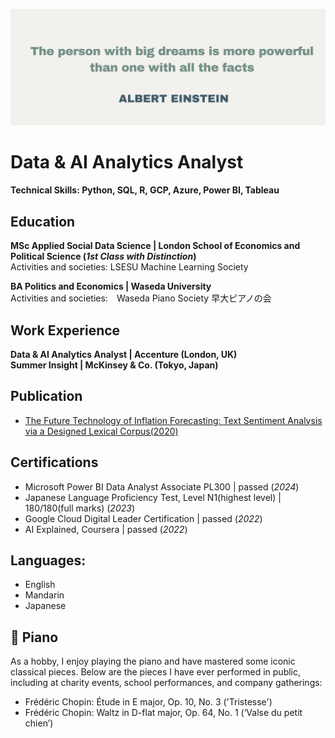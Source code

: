 ![Alt text](assets/img/motto3.png)

# Data & AI Analytics Analyst
#### Technical Skills: Python, SQL, R, GCP, Azure, Power BI, Tableau


## Education
**MSc Applied Social Data Science | London School of Economics and Political Science (_1st Class with Distinction_)**\
Activities and societies: LSESU Machine Learning Society
  
**BA Politics and Economics | Waseda University**\
Activities and societies:　Waseda Piano Society 早大ピアノの会
  
  
## Work Experience
**Data & AI Analytics Analyst | Accenture (London, UK)\
Summer Insight | McKinsey & Co. (Tokyo, Japan)**

## Publication
- [The Future Technology of Inflation Forecasting: Text Sentiment Analysis via a Designed Lexical Corpus(2020)](http://www.snbperi.org/article/83)

## Certifications
- Microsoft Power BI Data Analyst Associate PL300		| 	passed		 	(_2024_)
- Japanese Language Proficiency Test, Level N1(highest level)	| 180/180(full marks) 	(_2023_)
- Google Cloud Digital Leader Certification				| 	passed			(_2022_)
- AI Explained, Coursera					| 			passed (_2022_)

## Languages:
- English
- Mandarin
- Japanese

## 🎹 Piano 
As a hobby, I enjoy playing the piano and have mastered some iconic classical pieces. Below are the pieces I have ever performed in public, including at charity events, school performances, and company gatherings:
- Frédéric Chopin: Étude in E major, Op. 10, No. 3 ('Tristesse')
- Frédéric Chopin: Waltz in D-flat major, Op. 64, No. 1 (‘Valse du petit chien’)
